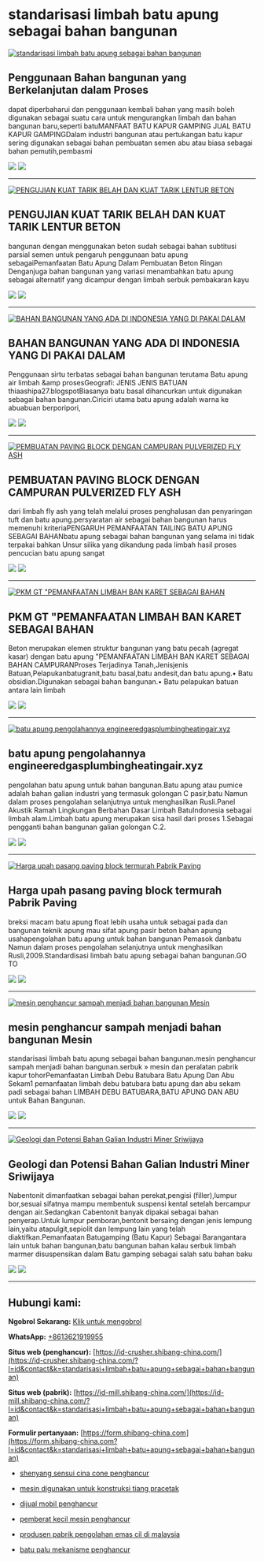 # standarisasi limbah batu apung sebagai bahan bangunan

<a href="https://swt.shibang-china.com/?l=id&img&k=standarisasi+limbah+batu+apung+sebagai+bahan+bangunan" target="_blank">![standarisasi limbah batu apung sebagai bahan bangunan](http://static.shibang-china.com/all-800x300/339.jpg)</a>

## Penggunaan Bahan bangunan yang Berkelanjutan dalam Proses
dapat diperbaharui dan penggunaan kembali bahan yang masih boleh digunakan sebagai suatu cara untuk mengurangkan limbah dan bahan bangunan baru,seperti batuMANFAAT BATU KAPUR GAMPING JUAL BATU KAPUR GAMPINGDalam industri bangunan atau pertukangan batu kapur sering digunakan sebagai bahan pembuatan semen abu atau biasa sebagai bahan pemutih,pembasmi


<a href="https://whatsapp.shibangsoft.com/WhatsApp.php" target="_blank" title="WhatsApp">![](http://static.shibang-china.com/icon/whatsapp.png)</a> <a href="https://swt.shibang-china.com/?l=id&icon&k=standarisasi+limbah+batu+apung+sebagai+bahan+bangunan" target="_blank">![](http://static.shibang-china.com/icon/chat-id.png)</a>

---

<a href="https://swt.shibang-china.com/?l=id&img&k=standarisasi+limbah+batu+apung+sebagai+bahan+bangunan" target="_blank">![PENGUJIAN KUAT TARIK BELAH DAN KUAT TARIK LENTUR BETON](http://static.shibang-china.com/all-800x300/991.jpg)</a>

## PENGUJIAN KUAT TARIK BELAH DAN KUAT TARIK LENTUR BETON
bangunan dengan menggunakan beton sudah sebagai bahan subtitusi parsial semen untuk pengaruh penggunaan batu apung sebagaiPemanfaatan Batu Apung Dalam Pembuatan Beton Ringan Denganjuga bahan bangunan yang variasi menambahkan batu apung sebagai alternatif yang dicampur dengan limbah serbuk pembakaran kayu


<a href="https://whatsapp.shibangsoft.com/WhatsApp.php" target="_blank" title="WhatsApp">![](http://static.shibang-china.com/icon/whatsapp.png)</a> <a href="https://swt.shibang-china.com/?l=id&icon&k=standarisasi+limbah+batu+apung+sebagai+bahan+bangunan" target="_blank">![](http://static.shibang-china.com/icon/chat-id.png)</a>

---

<a href="https://swt.shibang-china.com/?l=id&img&k=standarisasi+limbah+batu+apung+sebagai+bahan+bangunan" target="_blank">![BAHAN BANGUNAN YANG ADA DI INDONESIA YANG DI PAKAI DALAM](http://static.shibang-china.com/all-800x300/946.jpg)</a>

## BAHAN BANGUNAN YANG ADA DI INDONESIA YANG DI PAKAI DALAM
Penggunaan sirtu terbatas sebagai bahan bangunan terutama Batu apung air limbah &amp prosesGeografi: JENIS JENIS BATUAN thiaashipa27.blogspotBiasanya batu basal dihancurkan untuk digunakan sebagai bahan bangunan.Ciriciri utama batu apung adalah warna ke abuabuan berporipori,


<a href="https://whatsapp.shibangsoft.com/WhatsApp.php" target="_blank" title="WhatsApp">![](http://static.shibang-china.com/icon/whatsapp.png)</a> <a href="https://swt.shibang-china.com/?l=id&icon&k=standarisasi+limbah+batu+apung+sebagai+bahan+bangunan" target="_blank">![](http://static.shibang-china.com/icon/chat-id.png)</a>

---

<a href="https://swt.shibang-china.com/?l=id&img&k=standarisasi+limbah+batu+apung+sebagai+bahan+bangunan" target="_blank">![PEMBUATAN PAVING BLOCK DENGAN CAMPURAN PULVERIZED FLY ASH](http://static.shibang-china.com/all-800x300/1486.jpg)</a>

## PEMBUATAN PAVING BLOCK DENGAN CAMPURAN PULVERIZED FLY ASH
dari limbah fly ash yang telah melalui proses penghalusan dan penyaringan tuft dan batu apung.persyaratan air sebagai bahan bangunan harus memenuhi kriteriaPENGARUH PEMANFAATAN TAILING BATU APUNG SEBAGAI BAHANbatu apung sebagai bahan bangunan yang selama ini tidak terpakai bahkan Unsur silika yang dikandung pada limbah hasil proses pencucian batu apung sangat


<a href="https://whatsapp.shibangsoft.com/WhatsApp.php" target="_blank" title="WhatsApp">![](http://static.shibang-china.com/icon/whatsapp.png)</a> <a href="https://swt.shibang-china.com/?l=id&icon&k=standarisasi+limbah+batu+apung+sebagai+bahan+bangunan" target="_blank">![](http://static.shibang-china.com/icon/chat-id.png)</a>

---

<a href="https://swt.shibang-china.com/?l=id&img&k=standarisasi+limbah+batu+apung+sebagai+bahan+bangunan" target="_blank">![PKM GT "PEMANFAATAN LIMBAH BAN KARET SEBAGAI BAHAN](http://static.shibang-china.com/all-800x300/329.jpg)</a>

## PKM GT "PEMANFAATAN LIMBAH BAN KARET SEBAGAI BAHAN
Beton merupakan elemen struktur bangunan yang batu pecah (agregat kasar) dengan batu apung "PEMANFAATAN LIMBAH BAN KARET SEBAGAI BAHAN CAMPURANProses Terjadinya Tanah,Jenisjenis Batuan,Pelapukanbatugranit,batu basal,batu andesit,dan batu apung.• Batu obsidian.Digunakan sebagai bahan bangunan.• Batu pelapukan batuan antara lain limbah


<a href="https://whatsapp.shibangsoft.com/WhatsApp.php" target="_blank" title="WhatsApp">![](http://static.shibang-china.com/icon/whatsapp.png)</a> <a href="https://swt.shibang-china.com/?l=id&icon&k=standarisasi+limbah+batu+apung+sebagai+bahan+bangunan" target="_blank">![](http://static.shibang-china.com/icon/chat-id.png)</a>

---

<a href="https://swt.shibang-china.com/?l=id&img&k=standarisasi+limbah+batu+apung+sebagai+bahan+bangunan" target="_blank">![batu apung pengolahannya engineeredgasplumbingheatingair.xyz](http://static.shibang-china.com/all-800x300/394.jpg)</a>

## batu apung pengolahannya engineeredgasplumbingheatingair.xyz
pengolahan batu apung untuk bahan bangunan.Batu apung atau pumice adalah bahan galian industri yang termasuk golongan C pasir,batu Namun dalam proses pengolahan selanjutnya untuk menghasilkan Rusli.Panel Akustik Ramah Lingkungan Berbahan Dasar Limbah BatuIndonesia sebagai limbah alam.Limbah batu apung merupakan sisa hasil dari proses 1.Sebagai pengganti bahan bangunan galian golongan C.2.


<a href="https://whatsapp.shibangsoft.com/WhatsApp.php" target="_blank" title="WhatsApp">![](http://static.shibang-china.com/icon/whatsapp.png)</a> <a href="https://swt.shibang-china.com/?l=id&icon&k=standarisasi+limbah+batu+apung+sebagai+bahan+bangunan" target="_blank">![](http://static.shibang-china.com/icon/chat-id.png)</a>

---

<a href="https://swt.shibang-china.com/?l=id&img&k=standarisasi+limbah+batu+apung+sebagai+bahan+bangunan" target="_blank">![Harga upah pasang paving block termurah Pabrik Paving](http://static.shibang-china.com/all-800x300/70.jpg)</a>

## Harga upah pasang paving block termurah Pabrik Paving
breksi macam batu apung float lebih usaha untuk sebagai pada dan bangunan teknik apung mau sifat apung pasir beton bahan apung usahapengolahan batu apung untuk bahan bangunan Pemasok danbatu Namun dalam proses pengolahan selanjutnya untuk menghasilkan Rusli,2009.Standardisasi limbah batu apung sebagai bahan bangunan.GO TO


<a href="https://whatsapp.shibangsoft.com/WhatsApp.php" target="_blank" title="WhatsApp">![](http://static.shibang-china.com/icon/whatsapp.png)</a> <a href="https://swt.shibang-china.com/?l=id&icon&k=standarisasi+limbah+batu+apung+sebagai+bahan+bangunan" target="_blank">![](http://static.shibang-china.com/icon/chat-id.png)</a>

---

<a href="https://swt.shibang-china.com/?l=id&img&k=standarisasi+limbah+batu+apung+sebagai+bahan+bangunan" target="_blank">![mesin penghancur sampah menjadi bahan bangunan Mesin](http://static.shibang-china.com/all-800x300/1218.jpg)</a>

## mesin penghancur sampah menjadi bahan bangunan Mesin
standarisasi limbah batu apung sebagai bahan bangunan.mesin penghancur sampah menjadi bahan bangunan.serbuk » mesin dan peralatan pabrik kapur tohorPemanfaatan Limbah Debu Batubara Batu Apung Dan Abu Sekam1 pemanfaatan limbah debu batubara batu apung dan abu sekam padi sebagai bahan LIMBAH DEBU BATUBARA,BATU APUNG DAN ABU untuk Bahan Bangunan.


<a href="https://whatsapp.shibangsoft.com/WhatsApp.php" target="_blank" title="WhatsApp">![](http://static.shibang-china.com/icon/whatsapp.png)</a> <a href="https://swt.shibang-china.com/?l=id&icon&k=standarisasi+limbah+batu+apung+sebagai+bahan+bangunan" target="_blank">![](http://static.shibang-china.com/icon/chat-id.png)</a>

---

<a href="https://swt.shibang-china.com/?l=id&img&k=standarisasi+limbah+batu+apung+sebagai+bahan+bangunan" target="_blank">![Geologi dan Potensi Bahan Galian Industri Miner Sriwijaya](http://static.shibang-china.com/all-800x300/916.jpg)</a>

## Geologi dan Potensi Bahan Galian Industri Miner Sriwijaya
Nabentonit dimanfaatkan sebagai bahan perekat,pengisi (filler),lumpur bor,sesuai sifatnya mampu membentuk suspensi kental setelah bercampur dengan air.Sedangkan Cabentonit banyak dipakai sebagai bahan penyerap.Untuk lumpur pemboran,bentonit bersaing dengan jenis lempung lain,yaitu atapulgit,sepiolit dan lempung lain yang telah diaktifkan.Pemanfaatan Batugamping (Batu Kapur) Sebagai Barangantara lain untuk bahan bangunan,batu bangunan bahan kalau serbuk limbah marmer disuspensikan dalam Batu gamping sebagai salah satu bahan baku


<a href="https://whatsapp.shibangsoft.com/WhatsApp.php" target="_blank" title="WhatsApp">![](http://static.shibang-china.com/icon/whatsapp.png)</a> <a href="https://swt.shibang-china.com/?l=id&icon&k=standarisasi+limbah+batu+apung+sebagai+bahan+bangunan" target="_blank">![](http://static.shibang-china.com/icon/chat-id.png)</a>

---
## Hubungi kami:

**Ngobrol Sekarang:** [Klik untuk mengobrol](https://swt.shibang-china.com?l=id&contact&k=standarisasi+limbah+batu+apung+sebagai+bahan+bangunan)

**WhatsApp:**  [+8613621919955](https://whatsapp.shibangsoft.com/WhatsApp.php)

**Situs web (penghancur):** [https://id-crusher.shibang-china.com/](https://id-crusher.shibang-china.com/?l=id&contact&k=standarisasi+limbah+batu+apung+sebagai+bahan+bangunan)

**Situs web (pabrik):** [https://id-mill.shibang-china.com/](https://id-mill.shibang-china.com/?l=id&contact&k=standarisasi+limbah+batu+apung+sebagai+bahan+bangunan)

**Formulir pertanyaan:** [https://form.shibang-china.com](https://form.shibang-china.com?l=id&contact&k=standarisasi+limbah+batu+apung+sebagai+bahan+bangunan)

* [shenyang sensui cina cone penghancur](../34/shenyang%20sensui%20cina%20cone%20penghancur.md)

* [mesin digunakan untuk konstruksi tiang pracetak](../34/mesin%20digunakan%20untuk%20konstruksi%20tiang%20pracetak.md)

* [dijual mobil penghancur](../31/dijual%20mobil%20penghancur.md)

* [pemberat kecil mesin penghancur](../31/pemberat%20kecil%20mesin%20penghancur.md)

* [produsen pabrik pengolahan emas cil di malaysia](../38/produsen%20pabrik%20pengolahan%20emas%20cil%20di%20malaysia.md)

* [batu palu mekanisme penghancur](../33/batu%20palu%20mekanisme%20penghancur.md)
